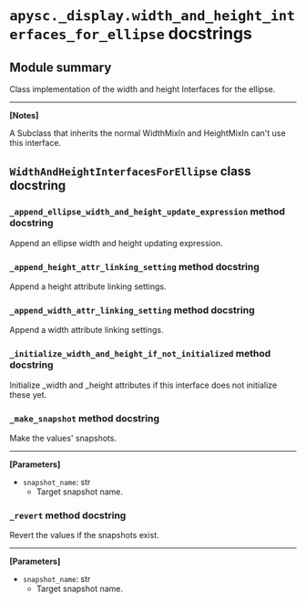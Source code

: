 # `apysc._display.width_and_height_interfaces_for_ellipse` docstrings

## Module summary

Class implementation of the width and height Interfaces for the ellipse.<hr>

**[Notes]**

A Subclass that inherits the normal WidthMixIn and HeightMixIn can't use this interface.

## `WidthAndHeightInterfacesForEllipse` class docstring

### `_append_ellipse_width_and_height_update_expression` method docstring

Append an ellipse width and height updating expression.

### `_append_height_attr_linking_setting` method docstring

Append a height attribute linking settings.

### `_append_width_attr_linking_setting` method docstring

Append a width attribute linking settings.

### `_initialize_width_and_height_if_not_initialized` method docstring

Initialize _width and _height attributes if this interface does not initialize these yet.

### `_make_snapshot` method docstring

Make the values' snapshots.<hr>

**[Parameters]**

- `snapshot_name`: str
  - Target snapshot name.

### `_revert` method docstring

Revert the values if the snapshots exist.<hr>

**[Parameters]**

- `snapshot_name`: str
  - Target snapshot name.